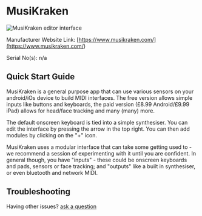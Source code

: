 # MusiKraken

![MusiKraken editor interface](<https://musikraken.com/images/howtouse_editorView.jpg>)

Manufacturer Website Link: [https://www.musikraken.com/](<https://www.musikraken.com/>)

Serial No(s): n/a

## Quick Start Guide

MusiKraken is a general purpose app that can use various sensors on your android/iOs device to build MIDI interfaces. The free version allows simple inputs like buttons and keyboards, the paid version (£8.99 Android/£9.99 iPad) allows for head/face tracking and many (many) more.

The default onscreen keyboard is tied into a simple synthesiser. You can edit the interface by pressing the arrow in the top right. You can then add modules by clicking on the "+" icon.

MusiKraken uses a modular interface that can take some getting used to - we recommend a session of experimenting with it until you are confident. In general though, you have "inputs" - these could be onscreen keyboards and pads, sensors or face tracking; and "outputs" like a built in synthesiser, or even bluetooth and network MIDI.

## Troubleshooting



Having other issues? [ask a question](<mailto:ChrisBall@omnimusic.org.uk>)
